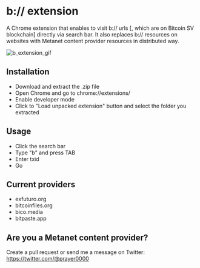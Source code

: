 # b:// extension

A Chrome extension that enables to visit b:// urls [, which are on Bitcoin SV blockchain] directly via search bar. It also replaces b:// resources on websites with Metanet content provider resources in distributed way.

![b_extension_gif](https://raw.githubusercontent.com/prayer0/b-extension/master/assets/screencast.gif)

## Installation

- Download and extract the .zip file
- Open Chrome and go to chrome://extensions/
- Enable developer mode
- Click to "Load unpacked extension" button and select the folder you extracted

## Usage

- Click the search bar
- Type "b" and press TAB
- Enter txid
- Go

## Current providers

- exfuturo.org
- bitcoinfiles.org
- bico.media
- bitpaste.app

## Are you a Metanet content provider? 
Create a pull request or send me a message on Twitter: https://twitter.com/@prayer0000
